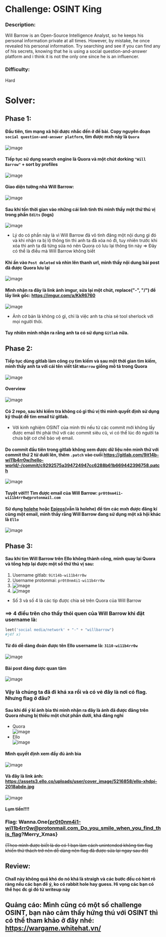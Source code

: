 # Challenge: OSINT King

### Description: 
Will Barrow is an Open-Source Intelligence Analyst, so he keeps his personal information private at all times. However, by mistake, he once revealed his personal information. Try searching and see if you can find any of his secrets, knowing that he is using a social question-and-answer platform and i think it is not the only one since he is an influencer.
### Difficulty:
Hard

# Solver:
## Phase 1:
#### Đầu tiên, tìm mạng xã hội được nhắc đến ở đề bài. Copy nguyên đoạn `social question-and-answer platform`, tìm được mxh này là `Quora`<br>
![image](https://user-images.githubusercontent.com/75996090/146077431-a3eeeb6f-4f77-4807-adc8-96e018503a3e.png)
 <br>
#### Tiếp tục sử dụng search engine là Quora và một chút dorking `"Will Barrow"` + sort by profiles <br>
![image](https://user-images.githubusercontent.com/75996090/146077573-9e29cac4-0407-4161-bfae-bcd235332ed9.png)
#### Giao diện tường nhà Will Barrow:
![image](https://user-images.githubusercontent.com/75996090/146627708-16d4dc0e-6f83-467f-9258-60eea1b62ed7.png)
#### Sau khi tốn thời gian vào những cái linh tinh thì mình thấy một thứ thú vị trong phần `Edits` (logs)
![image](https://user-images.githubusercontent.com/75996090/146077712-6e530804-48cf-4477-b0fb-01a35380360c.png)

- Lý do có phần này là vì Will Barrow đã vô tình đăng một nội dung gì đó và khi nhận ra bị lộ thông tin thì anh ta đã xóa nó đi, tuy nhiên trước khi xóa thì anh ta đã từng sửa nó nên Quora có lưu lại thông tin này => Đây có thể là điều mà Will Barrow không biết
#### Khi ấn vào `Post deleted` và nhìn lên thanh url, mình thấy nội dung bài post đã được Quora lưu lại
![image](https://user-images.githubusercontent.com/75996090/146075833-7c5c1aaa-3884-4182-8769-dbb50f2725f1.png)
#### Mình nhận ra đây là link ảnh imgur, sửa lại một chút, replace("-", "/") để lấy link gốc: https://imgur.com/a/KkR6760
![image](https://user-images.githubusercontent.com/75996090/146627747-fecc5c28-35e2-4cc3-a7bb-015391a71a94.png)
- Ảnh cơ bản là không có gì, chỉ là việc anh ta chia sẻ tool sherlock với mọi người thôi.
#### Tuy nhiên mình nhận ra rằng anh ta có sử dụng `Gitlab` nữa.
## Phase 2:
#### Tiếp tục dùng gitlab làm công cụ tìm kiếm và sau một thời gian tìm kiếm, mình thấy anh ta với cái tên viết tắt `WBarrow` giống mô tả trong Quora
![image](https://user-images.githubusercontent.com/75996090/146077264-131eac67-91c4-4639-9466-a5fb241f4563.png)
#### Overview
![image](https://user-images.githubusercontent.com/75996090/146627788-6128b3f5-bb2e-4a13-bc5b-3f60a11eeed2.png)
#### Có 2 repo, sau khi kiểm tra không có gì thú vị thì mình quyết định sử dụng kỹ thuật để tìm email từ gitlab. 
- Với kinh nghiệm OSINT của mình thì nếu từ các commit mới không lấy được email thì phải thử với các commit siêu cũ, vì có thể lúc đó người ta chưa bật cơ chế bảo vệ email. 
#### Do commit đầu tiên trong gitlab không xem được dữ liệu nên mình thử với commit thứ 2 từ dưới lên, thêm `.patch` vào cuối https://gitlab.com/9it14b-wi11b4rr0w/hello-world/-/commit/c9292575a394724947cc6288b61b669442396758.patch 
![image](https://user-images.githubusercontent.com/75996090/146079604-d9dd4634-2202-4667-9ae7-bf597b086282.png)
#### Tuyệt vời!!! Tìm được email của Will Barrow: `pr0t0nm4i1-wi11b4rr0w@protonmail.com`
#### Sử dụng [holehe](https://github.com/megadose/holehe) hoặc [Epieos](https://tools.epieos.com/email.php)(vẫn là holehe) để tìm các mxh được đăng kí cùng một email, mình thấy rằng Will Barrow đang sử dụng một xã hội khác là `Ello`
![image](https://user-images.githubusercontent.com/75996090/146080614-1511021a-0a13-4c2d-80a2-88dadc23dbdb.png)
## Phase 3:
#### Sau khi tìm Will Barrow trên Ello không thành công, mình quay lại Quora và tổng hợp lại được một số thứ thú vị sau:
1. Username gitlab: `9it14b-wi11b4rr0w`
2. Username protonmai: `pr0t0nm4i1-wi11b4rr0w`
3. ![image](https://user-images.githubusercontent.com/75996090/146082143-fa1c6aea-6600-432a-8215-2587ef8cc2d3.png)
4. ![image](https://user-images.githubusercontent.com/75996090/146082174-1b84c998-a3a0-4db1-94b5-96487242f25e.png)
- Số 3 và số 4 là các tip được chia sẻ trên Quora của Will Barrow
### ==> 4 điều trên cho thấy thói quen của Will Barrow khi đặt username là:
```python
leet('social media/network' + "-" + "willbarrow")
#j4f x)
```
#### Từ đó dễ dàng đoán được tên Ello username là: `3110-wi11b4rr0w`
![image](https://user-images.githubusercontent.com/75996090/146628035-158285a7-3cfd-448a-9217-7949496d39a3.png)

#### Bài post đáng được quan tâm 
![image](https://user-images.githubusercontent.com/75996090/146084102-e9847392-9972-4d68-ae90-a84d049a31fb.png)
### Vậy là chúng ta đã đi khá xa rồi và có vẻ đây là nơi có flag. Nhưng flag ở đâu?
#### Sau khi để ý kĩ ảnh bìa thì mình nhận ra đây là ảnh đã được đăng trên Quora nhưng bị thiếu một chút phần dưới, khá đáng nghi 
- Quora
<br> ![image](https://user-images.githubusercontent.com/75996090/146085065-8c77fb7c-82b0-42f5-8cb9-44398be5c36b.png)
- Ello
<br>![image](https://user-images.githubusercontent.com/75996090/146084958-3350337f-72c9-4067-ba77-76703779f47d.png)
#### Mình quyết định xem đầy đủ ảnh bìa
![image](https://user-images.githubusercontent.com/75996090/146133604-d0da5c8d-a966-4551-91b2-8ebe74ea2398.png)
#### Và đây là link ảnh: https://assets3.ello.co/uploads/user/cover_image/5216858/ello-xhdpi-2018abde.jpg
![image](https://user-images.githubusercontent.com/75996090/146133893-31da1018-7af7-42fa-8a41-cadca9e56768.png)
#### Lụm tiền!!!!
### Flag: Wanna.One{pr0t0nm4i1-wi11b4rr0w@protonmail.com_Do_you_smile_when_you_find_this_flag?Merry_Xmas}
~~(Theo mình được biết là do có 1 bạn làm cách unintended không tìm flag khiến thử thách trở nên dễ dàng nên flag đã được sửa lại ngay sau đó)~~
## Review:
#### Chall này không quá khó do nó khá là straigh và các bước đều có hint rõ ràng nếu các bạn để ý, ko có rabbit hole hay guess. Hi vọng các bạn có thể học đc gì đó từ writeup này

## Quảng cáo: Mình cũng có một số challenge OSINT, bạn nào cảm thấy hứng thú với OSINT thì có thể tham khảo ở đây nhé: https://wargame.whitehat.vn/

